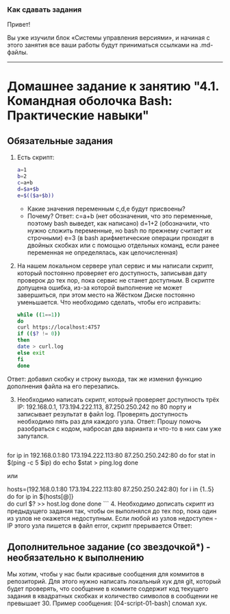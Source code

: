 ### Как сдавать задания

Привет! 

Вы уже изучили блок «Системы управления версиями», и начиная с этого занятия все ваши работы будут приниматься ссылками на .md-файлы.

---


# Домашнее задание к занятию "4.1. Командная оболочка Bash: Практические навыки"

## Обязательные задания

1. Есть скрипт:
	```bash
	a=1
	b=2
	c=a+b
	d=$a+$b
	e=$(($a+$b))
	```
	* Какие значения переменным c,d,e будут присвоены?
	* Почему?
Ответ: c=a+b (нет обозначения, что это переменные, поэтому bash выведет, как написано)
d=1+2 (обозначили, что нужно сложить переменные, но bash по прежнему считает их строчными)
e=3 (в bash арифметические операции проходят в двойных скобках или с помощью отдельных команд, если ранее переменная не определялась, как целочисленная)

2. На нашем локальном сервере упал сервис и мы написали скрипт, который постоянно проверяет его доступность, записывая дату проверок до тех пор, пока сервис не станет доступным. В скрипте допущена ошибка, из-за которой выполнение не может завершиться, при этом место на Жёстком Диске постоянно уменьшается. Что необходимо сделать, чтобы его исправить:
	```bash
	while ((1==1))
	do
	curl https://localhost:4757
	if (($? != 0))
	then
	date > curl.log
	else exit
	fi
	done
	```
Ответ: добавил скобку и строку выхода, так же изменил функцию дополнения файла на его перезапись.

3. Необходимо написать скрипт, который проверяет доступность трёх IP: 192.168.0.1, 173.194.222.113, 87.250.250.242 по 80 порту и записывает результат в файл log. Проверять доступность необходимо пять раз для каждого узла.
Ответ: Прошу помочь разобраться с кодом, набросал два варианта и что-то в них сам уже запутался.
	```bash
for ip in 192.168.0.1:80 173.194.222.113:80 87.250.250.242:80
do
for stat in $(ping -c 5 $ip)
do
echo $stat > ping.log
done 

или

hosts=(192.168.0.1:80 173.194.222.113:80 87.250.250.242:80)
for i in {1..5}
do
    for ip in ${hosts[@]}	
    do
    curl 
    $? >> host.log
    done
done
	```
4. Необходимо дописать скрипт из предыдущего задания так, чтобы он выполнялся до тех пор, пока один из узлов не окажется недоступным. Если любой из узлов недоступен - IP этого узла пишется в файл error, скрипт прерывается
Ответ: 

## Дополнительное задание (со звездочкой*) - необязательно к выполнению

Мы хотим, чтобы у нас были красивые сообщения для коммитов в репозиторий. Для этого нужно написать локальный хук для git, который будет проверять, что сообщение в коммите содержит код текущего задания в квадратных скобках и количество символов в сообщении не превышает 30. Пример сообщения: \[04-script-01-bash\] сломал хук.



